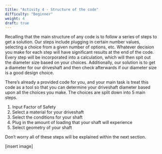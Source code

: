 ```yaml
---
title: "Activity 4 - Structure of the code"
difficulty: "Beginner"
weight: 4
draft: true
---
```

Recalling that the main structure of any code is to follow a series of steps to get a solution. Our steps include plugging in certain number values, selecting a choice from a given number of options, etc. Whatever decision you make for each step will have significant results at the end of the code. Every step will be incorporated into a calculation, which will then spit out the diameter size based on your choices. Additionally, our solution is to get a diameter for our driveshaft and then check afterwards if our diameter size is a good design choice.

There’s already a provided code for you, and your main task is treat this code as a tool so that you can determine your driveshaft diameter based upon all the choices you make. The choices are split down into 5 main steps.

1)	Input Factor of Safety
2)	Select a material for your driveshaft
3)	Select the conditions for your shaft
4)	Plug in the amount of loading that your shaft will experience
5)	Select geometry of your shaft

Don’t worry all of these steps will be explained within the next section. 

[insert image]
